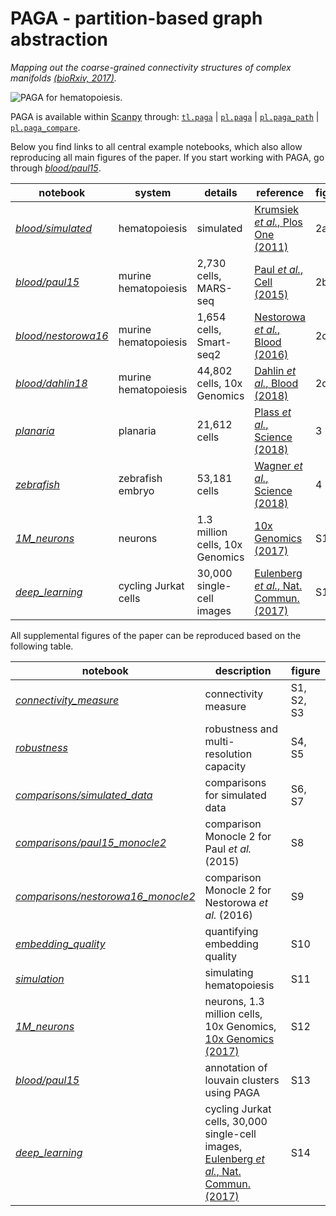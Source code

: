 # PAGA - partition-based graph abstraction

*Mapping out the coarse-grained connectivity structures of complex manifolds [(bioRxiv, 2017)](https://doi.org/10.1101/208819).*

![PAGA for hematopoiesis.](http://www.falexwolf.de/img/paga_paul15.png "PAGA for hematopoiesis.")

PAGA is available within [Scanpy](https://scanpy.readthedocs.io/en/latest/examples.html#trajectory-inference) through: [`tl.paga`](https://scanpy.readthedocs.io/en/latest/api/scanpy.api.tl.paga.html) | [`pl.paga`](https://scanpy.readthedocs.io/en/latest/api/scanpy.api.pl.paga.html) | [`pl.paga_path`](https://scanpy.readthedocs.io/en/latest/api/scanpy.api.pl.paga_path.html) | [`pl.paga_compare`](https://scanpy.readthedocs.io/en/latest/api/scanpy.api.pl.paga_compare.html).

Below you find links to all central example notebooks, which also allow reproducing all main figures of the paper. If you start working with PAGA, go through [*blood/paul15*](https://nbviewer.jupyter.org/github/theislab/paga/blob/master/blood/paul15/paul15.ipynb).

notebook       | system         | details  | reference | figure
---------------| ---------------| ---------| ----------| ------
[*blood/simulated*](https://nbviewer.jupyter.org/github/theislab/paga/blob/master/blood/simulated/simulated.ipynb) | hematopoiesis | simulated | [Krumsiek *et al.*, Plos One (2011)](https://doi.org/10.1371/journal.pone.0022649) | 2a
[*blood/paul15*](https://nbviewer.jupyter.org/github/theislab/paga/blob/master/blood/paul15/paul15.ipynb) | murine hematopoiesis | 2,730 cells, MARS-seq | [Paul *et al.*, Cell (2015)](https://doi.org/10.1016/j.cell.2015.11.013) | 2b
[*blood/nestorowa16*](https://nbviewer.jupyter.org/github/theislab/paga/blob/master/blood/nestorowa16/nestorowa16.ipynb) | murine hematopoiesis | 1,654 cells, Smart-seq2 | [Nestorowa *et al.*, Blood (2016)](https://doi.org/10.1182/blood-2016-05-716480) | 2c
[*blood/dahlin18*](https://nbviewer.jupyter.org/github/theislab/paga/blob/master/blood/dahlin18/dahlin18.ipynb) | murine hematopoiesis | 44,802 cells, 10x Genomics | [Dahlin *et al.*, Blood (2018)](https://doi.org/10.1182/blood-2017-12-821413) | 2d
[*planaria*](https://nbviewer.jupyter.org/github/theislab/paga/blob/master/planaria/planaria.ipynb) | planaria | 21,612 cells | [Plass *et al.*, Science (2018)](https://doi.org/10.1126/science.aaq1723) | 3
[*zebrafish*](https://nbviewer.jupyter.org/github/theislab/paga/blob/master/zebrafish/zebrafish.ipynb) | zebrafish embryo | 53,181 cells |  [Wagner *et al.*, Science (2018)](https://doi.org/10.1126/science.aar4362) | 4
[*1M_neurons*](https://github.com/theislab/scanpy_usage/blob/master/170522_visualizing_one_million_cells/logfile_1.3M.txt) | neurons | 1.3 million cells, 10x Genomics | [10x Genomics (2017)](https://support.10xgenomics.com/single-cell-gene-expression/datasets/1M_neurons) | S12
[*deep_learning*](https://nbviewer.jupyter.org/github/theislab/paga/blob/master/deep_learning/deep_learning.ipynb) | cycling Jurkat cells | 30,000 single-cell images |  [Eulenberg *et al.*, Nat. Commun. (2017)](https://doi.org/10.1038/s41467-017-00623-3) | S14

All supplemental figures of the paper can be reproduced based on the following table.

notebook       |  description | figure
---------------|  ----------| ------
[*connectivity_measure*](https://nbviewer.jupyter.org/github/theislab/paga/blob/master/connectivity_measure/connectivity_measure.ipynb) | connectivity measure | S1, S2, S3
[*robustness*](https://nbviewer.jupyter.org/github/theislab/paga/blob/master/robustness) | robustness and multi-resolution capacity | S4, S5
[*comparisons/simulated_data*](https://nbviewer.jupyter.org/github/theislab/paga/blob/master/comparisons/simulated_data) | comparisons for simulated data | S6, S7
[*comparisons/paul15_monocle2*](https://nbviewer.jupyter.org/github/theislab/paga/blob/master/comparisons/paul15_monocle2) | comparison Monocle 2 for Paul *et al.* (2015) | S8
[*comparisons/nestorowa16_monocle2*](https://nbviewer.jupyter.org/github/theislab/paga/blob/master/comparisons/nestorowa16_monocle2) | comparison Monocle 2 for Nestorowa *et al.* (2016) | S9
[*embedding_quality*](https://nbviewer.jupyter.org/github/theislab/paga/blob/master/embedding_quality/embedding_quality.ipynb) | quantifying embedding quality | S10
[*simulation*](https://nbviewer.jupyter.org/github/theislab/paga/blob/master/blood/simulated/simulated.ipynb) | simulating hematopoiesis | S11
[*1M_neurons*](https://github.com/theislab/scanpy_usage/blob/master/170522_visualizing_one_million_cells/logfile_1.3M.txt) | neurons, 1.3 million cells, 10x Genomics, [10x Genomics (2017)](https://support.10xgenomics.com/single-cell-gene-expression/datasets/1M_neurons) | S12
[*blood/paul15*](https://nbviewer.jupyter.org/github/theislab/paga/blob/master/blood/paul15/paul15.ipynb) | annotation of louvain clusters using PAGA | S13
[*deep_learning*](https://nbviewer.jupyter.org/github/theislab/paga/blob/master/deep_learning/deep_learning.ipynb) | cycling Jurkat cells, 30,000 single-cell images, [Eulenberg *et al.*, Nat. Commun. (2017)](https://doi.org/10.1038/s41467-017-00623-3) | S14

